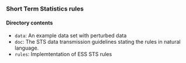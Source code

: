 
### Short Term Statistics rules

#### Directory contents

- `data`:  An example data set with perturbed data
- `doc`: The STS data transmission guidelines stating the rules in natural language.
- `rules`: Implemtentation of ESS STS rules



